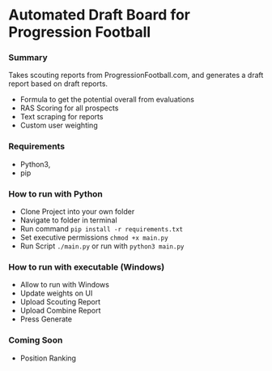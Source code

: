 # Automated Draft Board for Progression Football

### Summary
Takes scouting reports from ProgressionFootball.com, and generates a draft report based on draft reports.

- Formula to get the potential overall from evaluations
- RAS Scoring for all prospects
- Text scraping for reports
- Custom user weighting

### Requirements
- Python3,
- pip

### How to run with Python
- Clone Project into your own folder
- Navigate to folder in terminal
- Run command `pip install -r requirements.txt`
- Set executive permissions `chmod +x main.py`
- Run Script `./main.py` or run with `python3 main.py`

### How to run with executable (Windows)
- Allow to run with Windows
- Update weights on UI
- Upload Scouting Report
- Upload Combine Report
- Press Generate

### Coming Soon
- Position Ranking